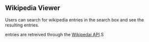 Wikipedia Viewer
----------------

Users can search for wikipedia entries in the search box and see the resulting entries.

entries are retreived through the [Wikipedai API](https://www.mediawiki.org/wiki/API:Main_page/).S